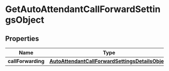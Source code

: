 

# GetAutoAttendantCallForwardSettingsObject


## Properties

| Name | Type | Description | Notes |
|------------ | ------------- | ------------- | -------------|
|**callForwarding** | [**AutoAttendantCallForwardSettingsDetailsObject**](AutoAttendantCallForwardSettingsDetailsObject.md) |  |  |



